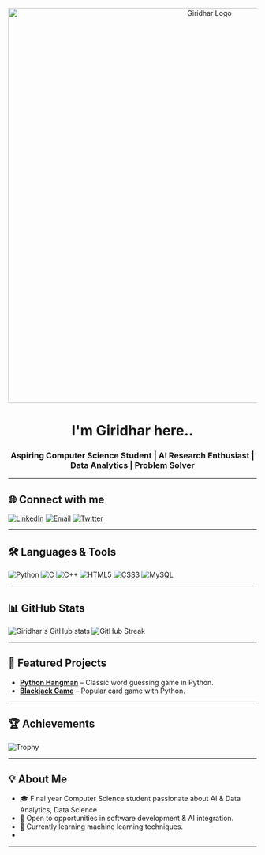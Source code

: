 <!-- Banner / Logo -->
<p align="center">
  <img src="https://your-image-link-here" alt="Giridhar Logo" width="800"/>
</p>

<h1 align="center"> I'm Giridhar here..</h1>
<h3 align="center">Aspiring Computer Science Student | AI Research Enthusiast | Data Analytics | Problem Solver</h3>

---

## 🌐 Connect with me
[![LinkedIn](https://img.shields.io/badge/LinkedIn-0A66C2?logo=linkedin&logoColor=white)](https://linkedin.com/in/giridhar-r-a01470320)
[![Email](https://img.shields.io/badge/Gmail-D14836?logo=gmail&logoColor=white)](mailto:rgiridhar1212@gmail.com)
[![Twitter](https://img.shields.io/badge/Twitter-1DA1F2?logo=twitter&logoColor=white)](https://x.com/_giridhar__)

---

## 🛠 Languages & Tools
![Python](https://img.shields.io/badge/Python-3776AB?logo=python&logoColor=white)
![C](https://img.shields.io/badge/C-00599C?logo=c&logoColor=white)
![C++](https://img.shields.io/badge/C++-00599C?logo=c%2B%2B&logoColor=white)
![HTML5](https://img.shields.io/badge/HTML5-E34F26?logo=html5&logoColor=white)
![CSS3](https://img.shields.io/badge/CSS3-1572B6?logo=css3&logoColor=white)
![MySQL](https://img.shields.io/badge/MySQL-4479A1?logo=mysql&logoColor=white)


---

## 📊 GitHub Stats
![Giridhar's GitHub stats](https://github-readme-stats.vercel.app/api?username=giridhar122&show_icons=true&theme=tokyonight)
![GitHub Streak](https://github-readme-streak-stats.herokuapp.com/?user=giridhar122&theme=tokyonight)

---

## 🚀 Featured Projects
- [**Python Hangman**](https://github.com/giridhar122/python-hang) – Classic word guessing game in Python.
- [**Blackjack Game**](https://github.com/giridhar122/Blackjack-) – Popular card game with Python.


---

## 🏆 Achievements
![Trophy](https://github-profile-trophy.vercel.app/?username=giridhar122&theme=tokyonight&no-frame=true&row=1&column=6)

---

## 💡 About Me
- 🎓 Final year Computer Science student passionate about AI & Data Analytics, Data Science.  
- 💼 Open to opportunities in software development & AI integration.  
- 🌱 Currently learning machine learning techniques.  
- 

---


